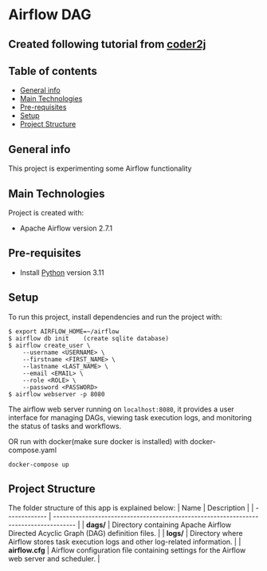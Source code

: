 # Airflow DAG
## Created following tutorial from [coder2j](https://www.youtube.com/watch?v=K9AnJ9_ZAXE&t=3733s)

## Table of contents
* [General info](#general-info)
* [Main Technologies](#main-technologies)
* [Pre-requisites](#pre-requisites)
* [Setup](#setup)
* [Project Structure](#project-structure)


## General info
This project is experimenting some Airflow functionality 
	
## Main Technologies
Project is created with:
* Apache Airflow version 2.7.1

## Pre-requisites
- Install [Python](https://www.python.org) version 3.11

## Setup
To run this project, install dependencies and run the project with:
```
$ export AIRFLOW_HOME=~/airflow
$ airflow db init    (create sqlite database)
$ airflow create_user \
    --username <USERNAME> \
    --firstname <FIRST_NAME> \
    --lastname <LAST_NAME> \
    --email <EMAIL> \
    --role <ROLE> \
    --password <PASSWORD>
$ airflow webserver -p 8080
```
The airflow web server running on `localhost:8080`, it provides a user interface for managing DAGs, viewing task execution logs, and monitoring the status of tasks and workflows.

OR run with docker(make sure docker is installed) with docker-compose.yaml

```
docker-compose up
```

## Project Structure
The folder structure of this app is explained below:
| Name          | Description                                                                           |
| ------------- | ------------------------------------------------------------------------------------- |
| **dags/**     | Directory containing Apache Airflow Directed Acyclic Graph (DAG) definition files.      |
| **logs/**     | Directory where Airflow stores task execution logs and other log-related information.  |
| **airflow.cfg** | Airflow configuration file containing settings for the Airflow web server and scheduler. |


